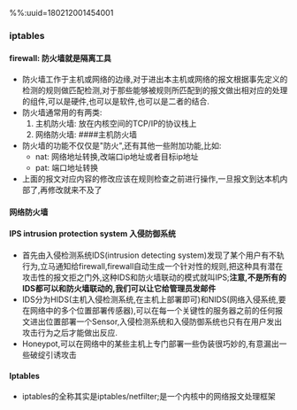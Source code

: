 %%:uuid=180212001454001
### iptables
#### firewall: 防火墙就是隔离工具
- 防火墙工作于主机或网络的边缘,对于进出本主机或网络的报文根据事先定义的检测的规则做匹配检测,对于那些能够被规则所匹配到的报文做出相对应的处理的组件,可以是硬件,也可以是软件,也可以是二者的结合.
- 防火墙通常用的有两类:
    1. 主机防火墙: 放在内核空间的TCP/IP的协议栈上
    2. 网络防火墙: 
####主机防火墙
- 防火墙的功能不仅仅是"防火",还有其他一些附加功能,比如:
    - nat: 网络地址转换,改端口ip地址或者目标ip地址
    - pat: 端口地址转换
- 上面的报文对应内容的修改应该在规则检查之前进行操作,一旦报文到达本机内部了,再修改就来不及了
#### 网络防火墙
#### IPS intrusion protection system 入侵防御系统
- 首先由入侵检测系统IDS(intrusion detecting system)发现了某个用户有不轨行为,立马通知给firewall,firewall自动生成一个针对性的规则,把这种具有潜在攻击性的报文拒之门外,这种IDS和防火墙联动的模式就叫IPS;__注意,不是所有的IDS都可以和防火墙联动的,我们可以让它给管理员发邮件__
-  IDS分为HIDS(主机入侵检测系统,在主机上部署即可)和NIDS(网络入侵系统,要在网络中的多个位置部署传感器),可以在每一个关键性的服务器之前的任何报文进出位置部署一个Sensor,入侵检测系统和入侵防御系统也只有在用户发出攻击行为之后才能做出反应.
- Honeypot,可以在网络中的某些主机上专门部署一些伪装很巧妙的,有意漏出一些破绽引诱攻击
#### Iptables
- iptables的全称其实是iptables/netfilter;是一个内核中的网络报文处理框架